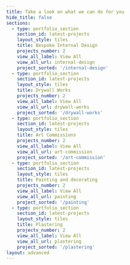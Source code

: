 ```yaml
---
title: Take a look on what we can do for you
hide_title: false
sections:
  - type: portfolio_section
    section_id: latest-projects
    layout_style: tiles
    title: Bespoke Internal Design
    projects_number: 2
    view_all_label: View All
    view_all_url: internal-design
    project_sorted: '/internal-design'
  - type: portfolio_section
    section_id: latest-projects
    layout_style: tiles
    title: Drywall Works
    projects_number: 2
    view_all_label: View All
    view_all_url: drywall-works
    project_sorted: '/drywall-works'
  - type: portfolio_section
    section_id: latest-projects
    layout_style: tiles
    title: Art Commissions
    projects_number: 2
    view_all_label: View All
    view_all_url: art-commission
    project_sorted: '/art-commission'
  - type: portfolio_section
    section_id: latest-projects
    layout_style: tiles
    title: Painting and decorating
    projects_number: 2
    view_all_label: View All
    view_all_url: painting
    project_sorted: '/painting'
  - type: portfolio_section
    section_id: latest-projects
    layout_style: tiles
    title: Plastering
    projects_number: 2
    view_all_label: View All
    view_all_url: plastering
    project_sorted: '/plastering'
layout: advanced
---
```


